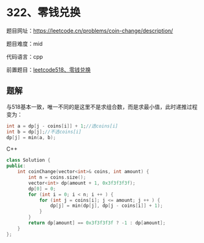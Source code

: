 # 322、零钱兑换
题目网址：https://leetcode.cn/problems/coin-change/description/

题目难度：mid

代码语言：cpp

前置题目：[leetcode518、零钱兑换](leetcode518.零钱兑换2.md)
## 题解
与518基本一致，唯一不同的是这里不是求组合数，而是求最小值，此时递推过程变为：
```cpp
int a = dp[j - coins[i]] + 1;//选coins[i]
int b = dp[j];//不选coins[i]
dp[j] = min(a, b);
```

C++
```cpp
class Solution {
public:
    int coinChange(vector<int>& coins, int amount) {
        int n = coins.size();
        vector<int> dp(amount + 1, 0x3f3f3f3f);
        dp[0] = 0;
        for (int i = 0; i < n; i ++ ) {
            for (int j = coins[i]; j <= amount; j ++ ) {
                dp[j] = min(dp[j], dp[j - coins[i]] + 1);
            }
        }
        return dp[amount] == 0x3f3f3f3f ? -1 : dp[amount];
    }
};
```
